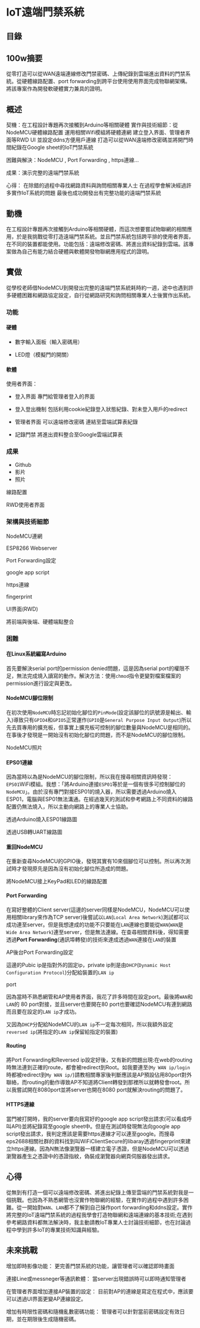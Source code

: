 # IoT遠端門禁系統

## 目錄

## 100w摘要

從零打造可以從WAN遠端連線修改門禁密碼、上傳紀錄到雲端進出資料的門禁系統。從硬體線路配置、port forwarding到跨平台使用使用界面完成物聯網架構。將該專案作為開發軟硬體實力兼具的證明。
## 概述

契機：在工程設計專題再次接觸到Arduino等相關硬體
實作與技術細節：從NodeMCU硬體線路配置
運用相關Wifi模組將硬體連網
建立登入界面、管理者界面等RWD UI
並設定ddns方便用戶連線
打造可以從WAN遠端修改密碼並將開門時間紀錄在Google sheet的IoT門禁系統

困難與解決：NodeMCU , Port Forwarding , https連線...

成果：演示完整的遠端門禁系統

心得：
在除錯的過程中尋找網路資料與詢問相關專業人士
在過程學會解決經過許多實作IoT系統的問題
最後也成功開發出有完整功能的遠端門禁系統
## 動機

在工程設計專題再次接觸到Arduino等相關硬體，而這次想要嘗試物聯網的相關應用，於是我挑戰從零打造遠端門禁系統。並且門禁系統包括跨平排的使用者界面，在不同的裝置都能使用。功能包括：遠端修改密碼、將進出資料紀錄到雲端。該專案做為自己有能力結合硬體與軟體開發物聯網應用程式的證明。
## 實做

從學校老師借NodeMCU到開發出完整的遠端門禁系統耗時約一週，途中也遇到許多硬體困難和網路協定設定，自行從網路研究和詢問相關專業人士後實作出系統。

### 功能

#### 硬體

* 數字輸入面板（輸入密碼用）

* LED燈（模擬門的開關）

#### 軟體

使用者界面：

* 登入界面
專門給管理者登入的界面
* 登入登出機制
包括利用cookie紀錄登入狀態紀錄、對未登入用戶的redirect

* 管理者界面
可以遠端修改密碼
連結至雲端試算表紀錄

* 記錄門禁
將進出資料整合至Google雲端試算表

### 成果
- Github
- 影片
- 照片

線路配置

RWD使用者界面

### 架構與技術細節


NodeMCU連網

ESP8266 Webserver

Port Forwarding設定

google app script

https連線

fingerprint

UI界面(RWD) 

將前端與後端、硬體端點整合

### 困難

#### 在Linux系統編寫Arduino 

首先要解決serial port的permission denied問題，這是因為serial port的權限不足，無法完成燒入讀寫的動作。解決方法：使用`chmod`指令更變對檔案檔案的permission進行設定與更改。

#### NodeMCU腳位限制

在初次使用`NodeMCU`時忘記初始化腳位的`PinMode`(設定該腳位的訊號源是輸出、輸入)導致只有`GPIO4`和`GPIO5`正常運作(`GPIO`是`General Purpose Input Output`)所以先去買專用的擴充板，但事實上擴充板可控制的腳位數量與NodeMCU是相同的。在事後才發現是一開始沒有初始化腳位的問題，而不是NodeMCU的腳位限制。

NodeMCU照片
#### EPS01連線

因為當時以為是NodeMCU的腳位限制，所以我在搜尋相關資訊時發現：`EPS01`WiFi模組。我想：「將Arduino連接`ESP01`等於是一個有很多可控制腳位的`NodeMCU`」。由於沒有專門對接ESP01的燒入器，所以需要透過Arduino燒入ESP01，電腦與ESP01無法溝通。在經過幾天的測試和參考網路上不同資料的線路配置仍無法燒入，所以主動向網路上的專業人士協助。

透過Arduino燒入ESP01線路圖

透過USB轉UART線路圖

#### 重回NodeMCU

在重新查尋NodeMCU的GPIO後，發現其實有10來個腳位可以控制。所以再次測試時才發現原先是因為沒有初始化腳位所造成的問題。

將NodeMCU接上KeyPad和LED的線路配置

#### Port Forwarding

在寫好整體的Client server(這邊的server同樣是NodeMCU，NodeMCU可以使用相關library來作為TCP server)後嘗試以`LAN`(`Local Area Network`)測試都可以成功連至server。但是我想達成的功能不只要能在`LAN`連線也要能從`WAN`(`WAN`是`Wide Area Network`)連至server，但是無法連線。在查尋相關資料後，得知需要透過**Port Forwarding**(通訊埠轉發)的技術來達成透過`WAN`連接在`LAN`的裝置

AP後台Port Forwarding設定

這邊的Pubic ip是指對外的固定ip，private ip則是由`DHCP`(`Dynamic Host Configuration Protocol`)分配給裝置的`LAN ip`

port

因為當時不熟悉網管和AP使用者界面，我花了許多時間在設定port。最後將`WAN`和`LAN`的 80 port對接，並且server也要開在80 port也要確認NodeMCU有連到網路而且要在設定的`LAN ip`才成功。

又因為`DHCP`分配給NodeMCU的`LAN ip`不一定每次相同，所以我額外設定`reversed ip`(將指定的`LAN ip`保留給指定的裝置)

#### Routing

將Port Forwarding和Reversed ip設定好後，又有新的問題出現:在web的routing時無法連到正確的route，都會被redirect到Root。如我要連至(`My WAN ip/login`時都被redirect到`My WAN ip/`)請教相關專家後判斷應該是AP預設佔用80port對外聯絡，而routing的動作導致AP不知道將Client轉發到那裡所以就轉發會root。所以我嘗試開在8080port並將server也開在8080 port就解決routing的問題了。

#### HTTPS連線

當門被打開時，我的server要向我寫好的google app script發出請求(可以看成呼叫API)並將紀錄寫至google sheet中。但是在測試時發現無法向google app script發出請求，我判定應該是需要https連線才可以連至google。而搜尋eps2688相關社群的資料找到叫WiFiClientSecure的libaray透過fingerprint來建立https連線。因為N無法像瀏覽器一樣建立電子憑證，但是NodeMCU可以透過瀏覽器產生之憑證中的憑證指紋，偽裝成瀏覽器向網頁伺服器發出請求。

## 心得

從無到有打造一個可以遠端修改密碼、將進出紀錄上傳至雲端的門禁系統對我是一個挑戰。也因為不熟悉網管也沒實作物聯網的經驗，在實作的過程中遇到許多困難。從一開始對`WAN`、`LAN`都不了解到自己操作port forwarding和ddns設定。實作將完整的IoT遠端門禁系統的過程我學會打造物聯網和遠端連線的基本技術;在遇到參考網路資料都無法解決時，我主動請教IoT專業人士討論技術細節，也在討論過程中學到許多IoT的專業技術知識與經驗。

## 未來挑戰

增加即時影像功能：
更完善門禁系統的功能，讓管理者可以確認即時畫面

連接Line或messneger等通訊軟體：
當server出現錯誤時可以即時通知管理者

在管理者界面增加連接AP裝置的設定：
目前對AP的連線是寫定在程式中，應該要可以透過UI界面更變AP連線設定。

增加有時限性密碼和隨機亂數密碼功能：
管理者可以針對當前密碼設定有效日期，並在期限後生成隨機密碼。






